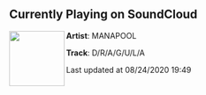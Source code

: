 ## Currently Playing on SoundCloud

[<img align="left" width="100" src="https://i1.sndcdn.com/artworks-2ktAgmovYxDSnfjC-qOIJNg-t50x50.jpg">](https://soundcloud.com/manap00l/dragula)

**Artist**: MANAPOOL 

**Track**: D/R/A/G/U/L/A

Last updated at 08/24/2020 19:49

